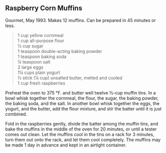 ## Raspberry Corn Muffins

Gourmet, May 1993.  Makes 12 muffins.  Can be prepared in 45 minutes or less.

> 1 cup yellow cornmeal  
> 1 cup all-purpose flour  
> ½ cup sugar  
> 1 teaspoon double-acting baking powder  
> 1 teaspoon baking soda  
> ¼ teaspoon salt  
> 2 large eggs  
> 1¼ cups plain yogurt  
> ½ stick (¼ cup) unsalted butter, melted and cooled  
> 1 cup fresh raspberries  

Preheat the oven to 375 °F. and butter well twelve ½-cup muffin tins. In a bowl
whisk together the cornmeal, the flour, the sugar, the baking powder, the
baking soda, and the salt. In another bowl whisk together the eggs, the yogurt,
and the butter, add the flour mixture, and stir the batter until it is just
combined.

Fold in the raspberries gently, divide the batter among the muffin tins, and
bake the muffins in the middle of the oven for 20 minutes, or until a tester
comes out clean. Let the muffins cool in the tins on a rack for 3 minutes, turn
them out onto the rack, and let them cool completely. The muffins may be made 1
day in advance and kept in an airtight container.



